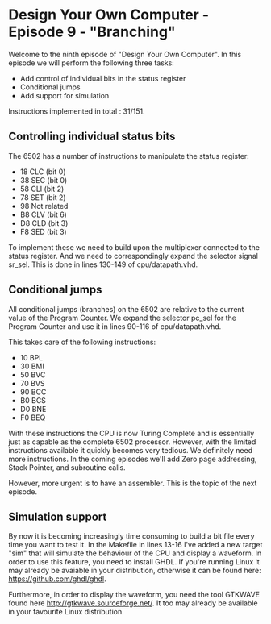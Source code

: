 # Design Your Own Computer - Episode 9 - "Branching"

Welcome to the ninth episode of "Design Your Own Computer". In this episode
we will perform the following three tasks:
* Add control of individual bits in the status register
* Conditional jumps
* Add support for simulation

Instructions implemented in total : 31/151.

## Controlling individual status bits
The 6502 has a number of instructions to manipulate the
status register:
* 18 CLC    (bit 0)
* 38 SEC    (bit 0)
* 58 CLI    (bit 2)
* 78 SET    (bit 2)
* 98    Not related
* B8 CLV    (bit 6)
* D8 CLD    (bit 3)
* F8 SED    (bit 3)

To implement these we need to build upon the multiplexer connected to
the status register. And we need to correspondingly expand the selector signal
sr\_sel. This is done in lines 130-149 of cpu/datapath.vhd.

## Conditional jumps
All conditional jumps (branches) on the 6502 are relative to the current
value of the Program Counter. We expand the selector pc\_sel for the Program
Counter and use it in lines 90-116 of cpu/datapath.vhd.

This takes care of the following instructions:
* 10 BPL
* 30 BMI
* 50 BVC
* 70 BVS
* 90 BCC
* B0 BCS
* D0 BNE
* F0 BEQ
 
With these instructions the CPU is now Turing Complete and is essentially
just as capable as the complete 6502 processor. However, with the limited
instructions available it quickly becomes very tedious. We definitely need
more instructions. In the coming episodes we'll add Zero page addressing,
Stack Pointer, and subroutine calls.

However, more urgent is to have an assembler. This is the topic of the next
episode.

## Simulation support
By now it is becoming increasingly time consuming to build a bit file every
time you want to test it. In the Makefile in lines 13-16 I've added a new
target "sim" that will simulate the behaviour of the CPU and display a waveform.
In order to use this feature, you need to install GHDL. If you're running Linux
it may already be avaiable in your distribution, otherwise it can be found
here: <https://github.com/ghdl/ghdl>.

Furthermore, in order to display the waveform, you need the tool GTKWAVE found
here <http://gtkwave.sourceforge.net/>. It too may already be available in your
favourite Linux distribution.

